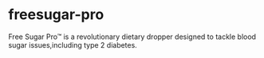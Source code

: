 # freesugar-pro
Free Sugar Pro™   is a revolutionary dietary dropper designed to tackle blood sugar issues,including type 2 diabetes.
